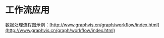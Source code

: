 # 工作流应用


数据处理流程图示例：[http://www.graphvis.cn/graph/workflow/index.html](http://www.graphvis.cn/graph/workflow/index.html)
